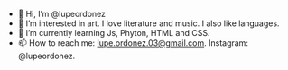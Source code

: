 - 👋 Hi, I’m @lupeordonez
- 👀 I’m interested in art. I love literature and music. I also like languages.
- 🌱 I’m currently learning Js, Phyton, HTML and CSS.
- 📫 How to reach me: lupe.ordonez.03@gmail.com. Instagram: @lupeordonez.
